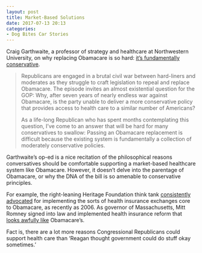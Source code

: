 ```yaml
---
layout: post
title: Market-Based Solutions
date: 2017-07-13 20:13
categories: 
- Dog Bites Car Stories 
---
```


Craig Garthwaite, a professor of strategy and healthcare at Northwestern University, on why replacing Obamacare is so hard: [it’s fundamentally conservative](https://www.washingtonpost.com/opinions/why-replacing-obamacare-is-so-hard-its-fundamentally-conservative/2017/07/10/c5d64634-6351-11e7-84a1-a26b75ad39fe_story.html).

> Republicans are engaged in a brutal civil war between hard-liners and moderates as they struggle to craft legislation to repeal and replace Obamacare. The episode invites an almost existential question for the GOP: Why, after seven years of nearly endless war against Obamacare, is the party unable to deliver a more conservative policy that provides access to health care to a similar number of Americans?
> 
> As a life-long Republican who has spent months contemplating this question, I’ve come to an answer that will be hard for many conservatives to swallow: Passing an Obamacare replacement is difficult because the existing system is fundamentally a collection of moderately conservative policies.

​Garthwaite’s op-ed is a nice recitation of the philosophical reasons conversatives should be comfortable supporting a market-based healthcare system like Obamacare. However, it doesn’t delve into the parentage of Obamacare, or why the DNA of the bill is so amenable to conservative principles. 

For example, the right-leaning Heritage Foundation think tank [consistently advocated](http://www.politifact.com/truth-o-meter/statements/2010/apr/01/barack-obama/obama-says-heritage-foundation-source-health-excha/) for implementing the sorts of health insurance exchanges core to Obamacare, as recently as 2006. As governor of Massachusetts, Mitt Romney signed into law and implemented health insurance reform that [looks awfully like](https://newrepublic.com/article/103507/obamacare-romneycare-cost-coverage-access-uninsured-massachusetts) Obamacare’s.

Fact is, there are a lot more reasons Congressional Republicans could support health care than ‘Reagan thought government could do stuff okay sometimes.’
